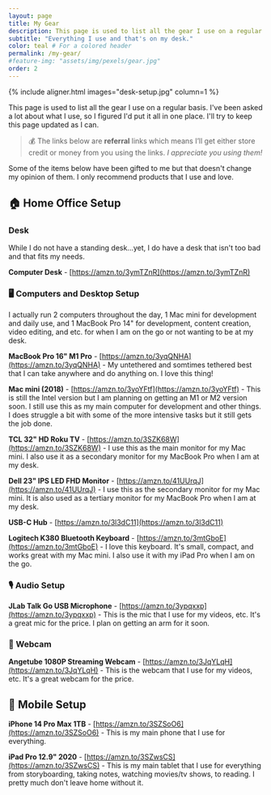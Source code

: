 ```yaml
---
layout: page
title: My Gear
description: This page is used to list all the gear I use on a regular basis. I've been asked a lot about what I use, so I figured I'd put it all in one place. I'll try to keep this page updated as I can..
subtitle: "Everything I use and that's on my desk." 
color: teal # For a colored header
permalink: /my-gear/
#feature-img: "assets/img/pexels/gear.jpg"
order: 2
---
```


{% include aligner.html images="desk-setup.jpg" column=1 %}

This page is used to list all the gear I use on a regular basis. I've been asked a lot about what I use, so I figured I'd put it all in one place. I'll try to keep this page updated as I can.

> 💰 The links below are **referral** links which means I’ll get either store credit or money from you using the links. _I appreciate you using them!_

Some of the items below have been gifted to me but that doesn't change my opinion of them. I only recommend products that I use and love.

## 🏠 Home Office Setup

### Desk

While I do not have a standing desk...yet, I do have a desk that isn't too bad and that fits my needs.

**Computer Desk** - [https://amzn.to/3ymTZnR](https://amzn.to/3ymTZnR)

### 🖥️ Computers and Desktop Setup

I actually run 2 computers throughout the day, 1 Mac mini for development and daily use, and 1 MacBook Pro 14" for development, content creation, video editing, and etc. for when I am on the go or not wanting to be at my desk.

**MacBook Pro 16" M1 Pro** - [https://amzn.to/3yqQNHA](https://amzn.to/3yqQNHA) - My untethered and somtimes tethered best that I can take anywhere and do anything on. I love this thing!

**Mac mini  (2018)** - [https://amzn.to/3yoYFtf](https://amzn.to/3yoYFtf) - This is still the Intel version but I am planning on getting an M1 or M2 version soon. I still use this as my main computer for development and other things. I does struggle a bit with some of the more intensive tasks but it still gets the job done.

**TCL 32" HD Roku TV** - [https://amzn.to/3SZK68W](https://amzn.to/3SZK68W) - I use this as the main monitor for my Mac mini. I also use it as a secondary monitor for my MacBook Pro when I am at my desk.

**Dell 23" IPS LED FHD Monitor** - [https://amzn.to/41UUrqJ](https://amzn.to/41UUrqJ) - I use this as the secondary monitor for my Mac mini. It is also used as a tertiary monitor for my MacBook Pro when I am at my desk.

**USB-C Hub** - [https://amzn.to/3l3dC11](https://amzn.to/3l3dC11)

**Logitech K380 Bluetooth Keyboard** - [https://amzn.to/3mtGboE](https://amzn.to/3mtGboE) - I love this keyboard. It's small, compact, and works great with my Mac mini. I also use it with my iPad Pro when I am on the go.

### 🎙️ Audio Setup

**JLab Talk Go USB Microphone** - [https://amzn.to/3ypqxxp](https://amzn.to/3ypqxxp) - This is the mic that I use for my videos, etc. It's a great mic for the price. I plan on getting an arm for it soon.

### 📸 Webcam

**Angetube 1080P Streaming Webcam** - [https://amzn.to/3JqYLqH](https://amzn.to/3JqYLqH) - This is the webcam that I use for my videos, etc. It's a great webcam for the price.

## 📱 Mobile Setup

**iPhone 14 Pro Max 1TB** - [https://amzn.to/3SZSoO6](https://amzn.to/3SZSoO6) - This is my main phone that I use for everything.

**iPad Pro 12.9" 2020** - [https://amzn.to/3SZwsCS](https://amzn.to/3SZwsCS) - This is my main tablet that I use for everything from storyboarding, taking notes, watching movies/tv shows, to reading. I pretty much don't leave home without it.
